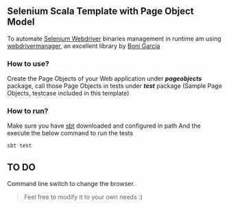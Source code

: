 ## Selenium Scala Template with Page Object Model

To automate [Selenium Webdriver](https://docs.seleniumhq.org/projects/webdriver/) binaries management in runtime am using [webdrivermanager](https://github.com/bonigarcia/webdrivermanager), an excellent library by [Boni García](https://github.com/bonigarcia) 
### How to use?
Create the Page Objects of your Web application under **_pageobjects_** package, call those Page Objects in tests under **_test_** package (Sample Page Objects, testcase included in this template)

### How to run?
Make sure you have [sbt](https://www.scala-sbt.org/download.html) downloaded and configured in path
And the execute the below command to run the tests
```javascript
sbt test
```
## TO DO
Command line switch to change the browser.

> Feel free to modify it to your own needs :)
